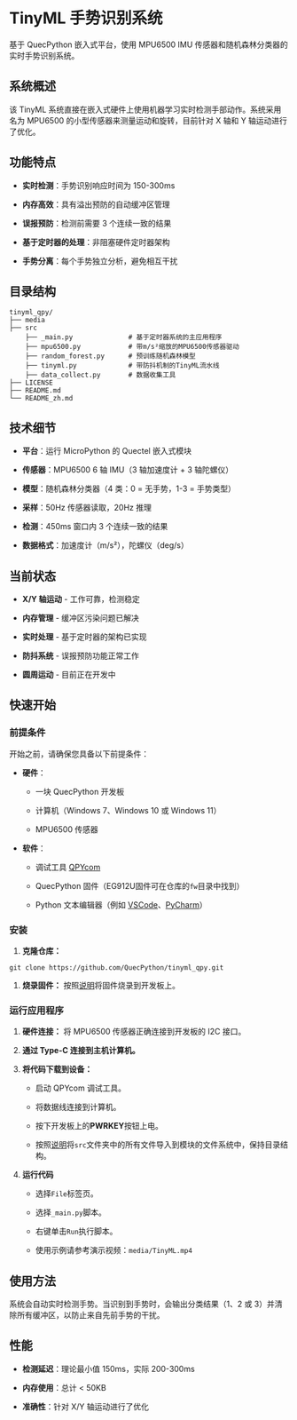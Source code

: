# TinyML 手势识别系统

基于 QuecPython 嵌入式平台，使用 MPU6500 IMU 传感器和随机森林分类器的实时手势识别系统。

## 系统概述

该 TinyML 系统直接在嵌入式硬件上使用机器学习实时检测手部动作。系统采用名为 MPU6500 的小型传感器来测量运动和旋转，目前针对 X 轴和 Y 轴运动进行了优化。

## 功能特点

*   **实时检测**：手势识别响应时间为 150-300ms

*   **内存高效**：具有溢出预防的自动缓冲区管理

*   **误报预防**：检测前需要 3 个连续一致的结果

*   **基于定时器的处理**：非阻塞硬件定时器架构

*   **手势分离**：每个手势独立分析，避免相互干扰

## 目录结构

```plaintext
tinyml_qpy/
├── media
├── src
	├── _main.py              # 基于定时器系统的主应用程序
	├── mpu6500.py            # 带m/s²缩放的MPU6500传感器驱动
	├── random_forest.py      # 预训练随机森林模型
	├── tinyml.py             # 带防抖机制的TinyML流水线
	├── data_collect.py       # 数据收集工具
├── LICENSE
├── README.md
└── README_zh.md
```

## 技术细节

*   **平台**：运行 MicroPython 的 Quectel 嵌入式模块

*   **传感器**：MPU6500 6 轴 IMU（3 轴加速度计 + 3 轴陀螺仪）

*   **模型**：随机森林分类器（4 类：0 = 无手势，1-3 = 手势类型）

*   **采样**：50Hz 传感器读取，20Hz 推理

*   **检测**：450ms 窗口内 3 个连续一致的结果

*   **数据格式**：加速度计（m/s²），陀螺仪（deg/s）

## 当前状态

*   **X/Y 轴运动** - 工作可靠，检测稳定

*   **内存管理** - 缓冲区污染问题已解决

*   **实时处理** - 基于定时器的架构已实现

*   **防抖系统** - 误报预防功能正常工作

*   **圆周运动** - 目前正在开发中

## 快速开始

### 前提条件

开始之前，请确保您具备以下前提条件：

* **硬件**：

  *   一块 QuecPython 开发板
  
  
    *   计算机（Windows 7、Windows 10 或 Windows 11）
  
  
    *   MPU6500 传感器
  


* **软件**：

  *   调试工具 [QPYcom](https://developer.quectel.com/wp-content/uploads/2024/09/QPYcom_V3.9.0.zip)
  
  
    *   QuecPython 固件（EG912U固件可在仓库的`fw`目录中找到）
  
  
    *   Python 文本编辑器（例如 [VSCode](https://code.visualstudio.com/)、[PyCharm](https://www.jetbrains.com/pycharm/download/)）
  

### 安装

1.  **克隆仓库：**

```
git clone https://github.com/QuecPython/tinyml_qpy.git
```

1.  **烧录固件：** 按照[说明](https://developer.quectel.com/doc/quecpython/Getting_started/zh/4G/flash_firmware.html)将固件烧录到开发板上。

### 运行应用程序

1.  **硬件连接：** 将 MPU6500 传感器正确连接到开发板的 I2C 接口。

2.  **通过 Type-C 连接到主机计算机。**

3. **将代码下载到设备：**

   *   启动 QPYcom 调试工具。

   *   将数据线连接到计算机。

   *   按下开发板上的**PWRKEY**按钮上电。

   *   按照[说明](https://developer.quectel.com/doc/quecpython/Getting_started/en/4G/first_python.html)将`src`文件夹中的所有文件导入到模块的文件系统中，保持目录结构。

4. **运行代码**

   *   选择`File`标签页。


   *   选择`_main.py`脚本。


   *   右键单击`Run`执行脚本。


   *   使用示例请参考演示视频：`media/TinyML.mp4`


## 使用方法

系统会自动实时检测手势。当识别到手势时，会输出分类结果（1、2 或 3）并清除所有缓冲区，以防止来自先前手势的干扰。

## 性能

*   **检测延迟**：理论最小值 150ms，实际 200-300ms

*   **内存使用**：总计 < 50KB

*   **准确性**：针对 X/Y 轴运动进行了优化
